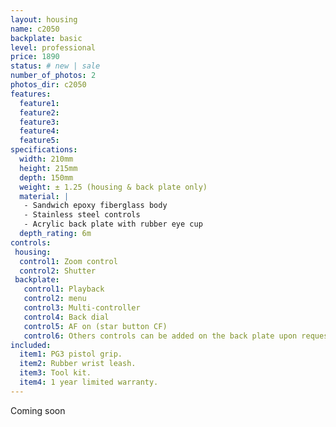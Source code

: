 ```yaml
---
layout: housing
name: c2050
backplate: basic
level: professional
price: 1890
status: # new | sale
number_of_photos: 2
photos_dir: c2050
features:
  feature1:
  feature2:
  feature3:
  feature4:
  feature5:
specifications:
  width: 210mm
  height: 215mm
  depth: 150mm
  weight: ± 1.25 (housing & back plate only)
  material: |
   - Sandwich epoxy fiberglass body
   - Stainless steel controls
   - Acrylic back plate with rubber eye cup
  depth_rating: 6m
controls:
 housing:
  control1: Zoom control
  control2: Shutter
 backplate:
   control1: Playback
   control2: menu
   control3: Multi-controller
   control4: Back dial
   control5: AF on (star button CF)
   control6: Others controls can be added on the back plate upon request. Additional cost, ask for prices.
included:
  item1: PG3 pistol grip.
  item2: Rubber wrist leash.
  item3: Tool kit.
  item4: 1 year limited warranty.
---
```

Coming soon
